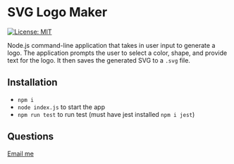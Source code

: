 # SVG Logo Maker
[![License: MIT](https://img.shields.io/badge/License-MIT-yellow.svg)](https://opensource.org/licenses/MIT)

Node.js command-line application that takes in user input to generate a logo. The application prompts the user to select a color, shape, and provide text for the logo. It then saves the generated SVG to a `.svg` file.

## Installation

- `npm i` 
- `node index.js` to start the app
- `npm run test` to run test (must have jest installed `npm i jest`)

## Questions 
[Email me](mailto:saniyya.mcclendon@gmail.com)
